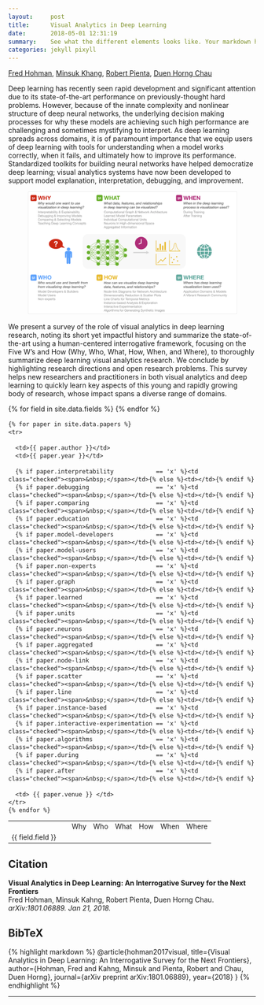 ```yaml
---
layout:     post
title:      Visual Analytics in Deep Learning
date:       2018-05-01 12:31:19
summary:    See what the different elements looks like. Your markdown has never looked better. I promise.
categories: jekyll pixyll
---
```


[Fred Hohman][fred], [Minsuk Khang][minsuk], [Robert Pienta][robert], [Duen Horng Chau][polo]

Deep learning has recently seen rapid development and significant attention due to its state-of-the-art performance on previously-thought hard problems. However, because of the innate complexity and nonlinear structure of deep neural networks, the underlying decision making processes for why these models are achieving such high performance are challenging and sometimes mystifying to interpret. As deep learning spreads across domains, it is of paramount importance that we equip users of deep learning with tools for understanding when a model works correctly, when it fails, and ultimately how to improve its performance. Standardized toolkits for building neural networks have helped democratize deep learning; visual analytics systems have now been developed to support model explanation, interpretation, debugging, and improvement.

<figure>
  <em>
  <img src="images/deepvis-6.png" style="border: 1px solid #eeeeee">
  </em>
</figure>

<!-- _![overview](images/deepvis-6.png)_ -->

We present a survey of the role of visual analytics in deep learning research, noting its short yet impactful history and summarize the state-of-the-art using a human-centered interrogative framework, focusing on the Five W’s and How (Why, Who, What, How, When, and Where), to thoroughly summarize deep learning visual analytics research. We conclude by highlighting research directions and open research problems. This survey helps new researchers and practitioners in both visual analytics and deep learning to quickly learn key aspects of this young and rapidly growing body of research, whose impact spans a diverse range of domains.

<table>

  <tr class="top-row">
    <td><div>&nbsp;</div></td>
    <td><div>&nbsp;</div></td>
    <td colspan="4" class="question-title"><div>Why</div></td>
    <!-- <td><div>asdf</div></td> -->
    <!-- <td><div>asdf</div></td> -->
    <!-- <td><div>asdf</div></td> -->
    <td colspan="3" class="question-title"><div>Who</div></td>
    <!-- <td><div>asdf</div></td> -->
    <!-- <td><div>asdf</div></td> -->
    <td colspan="5" class="question-title"><div>What</div></td>
    <!-- <td><div>asdf</div></td> -->
    <!-- <td><div>asdf</div></td> -->
    <!-- <td><div>asdf</div></td> -->
    <!-- <td><div>asdf</div></td> -->
    <td colspan="6" class="question-title"><div>How</div></td>
    <!-- <td><div>asdf</div></td> -->
    <!-- <td><div>asdf</div></td> -->
    <!-- <td><div>asdf</div></td> -->
    <!-- <td><div>asdf</div></td> -->
    <!-- <td><div>asdf</div></td> -->
    <td colspan="2" class="question-title"><div>When</div></td>
    <!-- <td><div>asdf</div></td> -->
    <td colspan="1" class="question-title"><div>Where</div></td>
  </tr>

  <tr>
    {% for field in site.data.fields %}  
      <td class="rotate"><div><span>{{ field.field }}</span></div></td>
    {% endfor %}
  </tr>

    {% for paper in site.data.papers %}
    <tr>

      <td>{{ paper.author }}</td>
      <td>{{ paper.year }}</td>

      {% if paper.interpretability            == 'x' %}<td class="checked"><span>&nbsp;</span></td>{% else %}<td></td>{% endif %}
      {% if paper.debugging                   == 'x' %}<td class="checked"><span>&nbsp;</span></td>{% else %}<td></td>{% endif %}
      {% if paper.comparing                   == 'x' %}<td class="checked"><span>&nbsp;</span></td>{% else %}<td></td>{% endif %}
      {% if paper.education                   == 'x' %}<td class="checked"><span>&nbsp;</span></td>{% else %}<td></td>{% endif %}
      {% if paper.model-developers            == 'x' %}<td class="checked"><span>&nbsp;</span></td>{% else %}<td></td>{% endif %}
      {% if paper.model-users                 == 'x' %}<td class="checked"><span>&nbsp;</span></td>{% else %}<td></td>{% endif %}
      {% if paper.non-experts                 == 'x' %}<td class="checked"><span>&nbsp;</span></td>{% else %}<td></td>{% endif %}
      {% if paper.graph                       == 'x' %}<td class="checked"><span>&nbsp;</span></td>{% else %}<td></td>{% endif %}
      {% if paper.learned                     == 'x' %}<td class="checked"><span>&nbsp;</span></td>{% else %}<td></td>{% endif %}
      {% if paper.units                       == 'x' %}<td class="checked"><span>&nbsp;</span></td>{% else %}<td></td>{% endif %}
      {% if paper.neurons                     == 'x' %}<td class="checked"><span>&nbsp;</span></td>{% else %}<td></td>{% endif %}
      {% if paper.aggregated                  == 'x' %}<td class="checked"><span>&nbsp;</span></td>{% else %}<td></td>{% endif %}
      {% if paper.node-link                   == 'x' %}<td class="checked"><span>&nbsp;</span></td>{% else %}<td></td>{% endif %}
      {% if paper.scatter                     == 'x' %}<td class="checked"><span>&nbsp;</span></td>{% else %}<td></td>{% endif %}
      {% if paper.line                        == 'x' %}<td class="checked"><span>&nbsp;</span></td>{% else %}<td></td>{% endif %}
      {% if paper.instance-based              == 'x' %}<td class="checked"><span>&nbsp;</span></td>{% else %}<td></td>{% endif %}
      {% if paper.interactive-experimentation == 'x' %}<td class="checked"><span>&nbsp;</span></td>{% else %}<td></td>{% endif %}
      {% if paper.algorithms                  == 'x' %}<td class="checked"><span>&nbsp;</span></td>{% else %}<td></td>{% endif %}
      {% if paper.during                      == 'x' %}<td class="checked"><span>&nbsp;</span></td>{% else %}<td></td>{% endif %}
      {% if paper.after                       == 'x' %}<td class="checked"><span>&nbsp;</span></td>{% else %}<td></td>{% endif %}

      <td> {{ paper.venue }} </td>
    </tr>
    {% endfor %}

</table>


## Citation

**Visual Analytics in Deep Learning: An Interrogative Survey for the Next Frontiers**  
Fred Hohman, Minsuk Kahng, Robert Pienta, Duen Horng Chau.  
*arXiv:1801.06889. Jan 21, 2018.*  

## BibTeX

{% highlight markdown %}
@article{hohman2017visual,
  title={Visual Analytics in Deep Learning: An Interrogative Survey for the Next Frontiers},
  author={Hohman, Fred and Kahng, Minsuk and Pienta, Robert and Chau, Duen Horng},
  journal={arXiv preprint arXiv:1801.06889},
  year={2018}
}
{% endhighlight %}

<!-- Markdown footnotes are supported, and they look great! Simply put e.g. `[^1]` where you want the footnote to appear,[^1] and then add -->
<!-- the reference at the end of your markdown. -->
<!-- <blockquote>
  <p>
    Perfection is achieved, not when there is nothing more to add, but when there is nothing left to take away.
  </p>
  <footer><cite title="Antoine de Saint-Exupéry">Antoine de Saint-Exupéry</cite></footer>
</blockquote> -->


---

[^1]: Important information that may distract from the main text can go in footnotes.

[fred]: www.fredhohman.com "Fred Hohnan."
[minsuk]: http://minsuk.com/ "Minsuk Kahng."
[robert]: http://spicy.bike/ "Robert Pienta."
[polo]: https://www.cc.gatech.edu/~dchau/ "Polo Chau."